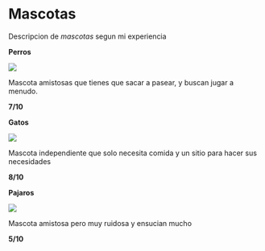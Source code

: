 # Mascotas

Descripcion de *mascotas* segun mi experiencia

**Perros**

![](https://static.wikia.nocookie.net/animalpedia/images/5/5b/Perro_%281%29.jpg/revision/latest?cb=20120615012408&path-prefix=es)

Mascota amistosas que tienes que sacar a pasear, y buscan jugar a menudo.

**7/10**

**Gatos**

![](https://upload.wikimedia.org/wikipedia/commons/thumb/4/4d/Cat_November_2010-1a.jpg/220px-Cat_November_2010-1a.jpg)

Mascota independiente que solo necesita comida y un sitio para hacer sus necesidades

**8/10**

**Pajaros**

![](https://encrypted-tbn0.gstatic.com/images?q=tbn:ANd9GcT1CIx6O_cSEgHALVjnw1dwbxPwlTHTjyiJNw&s)

Mascota amistosa pero muy ruidosa y ensucian mucho

**5/10**
